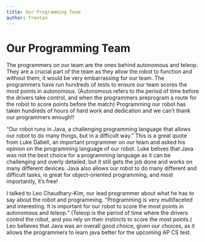 ```yaml
---
title: Our Programming Team
author: Trentan
---
```


# Our Programming Team
The programmers on our team are the ones behind autonomous and teleop. They are a crucial part of the team as they allow the robot to function and without them, it would be very embarrassing for our team. The programmers have run hundreds of tests to ensure our team scores the most points in autonomous. (Autonomous refers to the period of time before the drivers take control, and when the programmers preprogram a route for the robot to score points before the match) Programming our robot has taken hundreds of hours of hard work and dedication and we can’t thank our programmers enough!!

“Our robot runs in Java, a challenging programming language that allows our robot to do many things, but in a difficult way.” This is a great quote from Luke Dabell, an important programmer on our team and asked his opinion on the programming language of our robot. Luke belives that Java was not the best choice for a programming language as it can be challenging and overly detailed, but it still gets the job done and works on many different devices. Java also allows our robot to do many different and difficult tasks, is great for object-oriented programming, and most importantly, it’s free!

I talked to Leo Chaudhary-Kim, our lead programmer about what he has to say about the robot and programming. “Programming is very multifaceted and interesting. It is important for our robot to score the most points in autonomous and teleop.” (Teleop is the period of time where the drivers control the robot, and you rely on their instincts to score the most points.) Leo believes that Java was an overall good choice, given our choices, as it allows the programmers to learn java better for the upcoming AP CS test.
